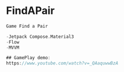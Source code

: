 
# FindAPair
```kotlin
Game Find a Pair

-Jetpack Compose.Material3
-Flow
-MVVM

## GamePlay demo:
https://www.youtube.com/watch?v=_QAaquwwBzA
